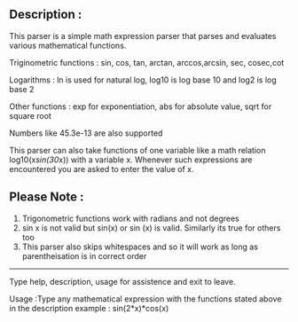 Description :
--------------------

This parser is a simple math expression parser that
parses and evaluates various mathematical functions.

Triginometric functions : sin, cos, tan, arctan, arccos,arcsin, sec, cosec,cot 

Logarithms : ln is used for natural log, log10 is log base 10 and log2 is log base 2

Other functions : exp for exponentiation, abs for absolute value, sqrt for square root

Numbers like 45.3e-13 are also supported 

This parser can also take functions of one variable like
a math relation log10(x*sin(30*x)) with a variable x. Whenever such
expressions are encountered you are asked to enter the value of x.

Please Note :
-------------------- 

1. Trigonometric functions work with radians and not degrees
2. sin x is not valid but sin(x) or sin (x) is valid. Similarly its true for others too
3. This parser also skips whitespaces and so it will work as long as parentheisation is in correct order

--------------------

Type help, description, usage for assistence and exit to leave.

Usage :Type any mathematical expression with the functions stated above in the description
example : sin(2*x)*cos(x)
